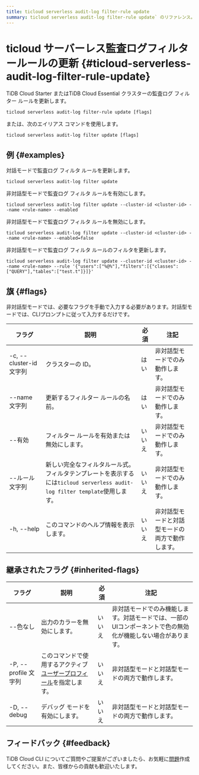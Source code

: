 ```yaml
---
title: ticloud serverless audit-log filter-rule update
summary: ticloud serverless audit-log filter-rule update` のリファレンス。
---
```


# ticloud サーバーレス監査ログフィルタールールの更新 {#ticloud-serverless-audit-log-filter-rule-update}

TiDB Cloud Starter またはTiDB Cloud Essential クラスターの監査ログ フィルター ルールを更新します。

```shell
ticloud serverless audit-log filter-rule update [flags]
```

または、次のエイリアス コマンドを使用します。

```shell
ticloud serverless audit-log filter update [flags]
```

## 例 {#examples}

対話モードで監査ログ フィルタ ルールを更新します。

```shell
ticloud serverless audit-log filter update
```

非対話型モードで監査ログ フィルタ ルールを有効にします。

```shell
ticloud serverless audit-log filter update --cluster-id <cluster-id> --name <rule-name> --enabled
```

非対話型モードで監査ログ フィルタ ルールを無効にします。

```shell
ticloud serverless audit-log filter update --cluster-id <cluster-id> --name <rule-name> --enabled=false
```

非対話型モードで監査ログ フィルタ ルールのフィルタを更新します。

```shell
ticloud serverless audit-log filter update --cluster-id <cluster-id> --name <rule-name> --rule '{"users":["%@%"],"filters":[{"classes":["QUERY"],"tables":["test.t"]}]}'
```

## 旗 {#flags}

非対話型モードでは、必要なフラグを手動で入力する必要があります。対話型モードでは、CLIプロンプトに従って入力するだけです。

| フラグ                  | 説明                                                                                   | 必須  | 注記                       |
| -------------------- | ------------------------------------------------------------------------------------ | --- | ------------------------ |
| -c, --cluster-id 文字列 | クラスターの ID。                                                                           | はい  | 非対話型モードでのみ動作します。         |
| --name 文字列           | 更新するフィルター ルールの名前。                                                                    | はい  | 非対話型モードでのみ動作します。         |
| --有効                 | フィルター ルールを有効または無効にします。                                                               | いいえ | 非対話型モードでのみ動作します。         |
| --ルール文字列             | 新しい完全なフィルタルール式。フィルタテンプレートを表示するには`ticloud serverless audit-log filter template`使用します。 | いいえ | 非対話型モードでのみ動作します。         |
| -h, --help           | このコマンドのヘルプ情報を表示します。                                                                  | いいえ | 非対話型モードと対話型モードの両方で動作します。 |

## 継承されたフラグ {#inherited-flags}

| フラグ               | 説明                                                                             | 必須  | 注記                                                      |
| ----------------- | ------------------------------------------------------------------------------ | --- | ------------------------------------------------------- |
| --色なし             | 出力のカラーを無効にします。                                                                 | いいえ | 非対話モードでのみ機能します。対話モードでは、一部のUIコンポーネントで色の無効化が機能しない場合があります。 |
| -P, --profile 文字列 | このコマンドで使用するアクティブ[ユーザープロフィール](/tidb-cloud/cli-reference.md#user-profile)を指定します。 | いいえ | 非対話型モードと対話型モードの両方で動作します。                                |
| -D, --debug       | デバッグ モードを有効にします。                                                               | いいえ | 非対話型モードと対話型モードの両方で動作します。                                |

## フィードバック {#feedback}

TiDB Cloud CLI についてご質問やご提案がございましたら、お気軽に[問題](https://github.com/tidbcloud/tidbcloud-cli/issues/new/choose)作成してください。また、皆様からの貢献も歓迎いたします。
